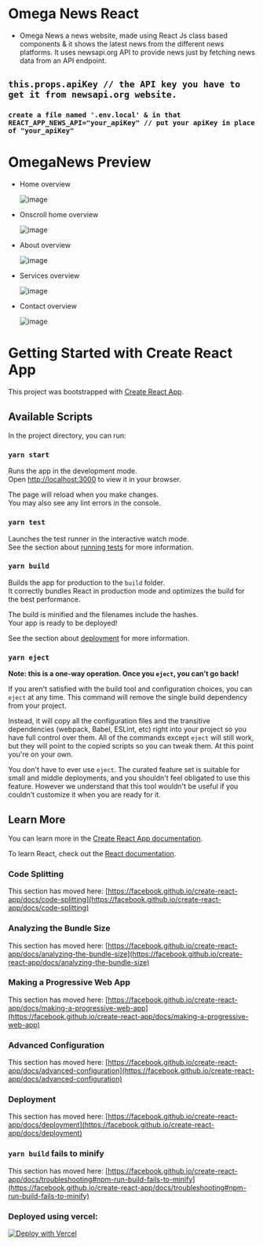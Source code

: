 # Omega News React
- Omega News a news website, made using React Js class based components & it shows the latest news from the different news platforms. It uses newsapi.org API to provide news just by fetching news data from an API endpoint.
## `this.props.apiKey // the API key you have to get it from newsapi.org website.`
### `create a file named '.env.local' & in that REACT_APP_NEWS_API="your_apiKey" // put your apiKey in place of "your_apiKey"`

# OmegaNews Preview 

- Home overview  

  ![image](https://github.com/anamiikajha/OmegaNews/assets/89740849/ae701d42-11e5-49e7-9f72-2d40cfda096b)

- Onscroll home overview
  
  ![image](https://github.com/anamiikajha/OmegaNews/assets/89740849/baf0688b-e09e-49b2-90c5-fbbd1e614c94)


- About overview

  ![image](https://github.com/anamiikajha/OmegaNews/assets/89740849/4efe60dc-ba05-45c1-893e-19c950b2034a)

- Services overview
  
  ![image](https://github.com/anamiikajha/OmegaNews/assets/89740849/11299102-8010-4cc1-9aac-fd21c4def31c)

- Contact overview
  
  ![image](https://github.com/anamiikajha/OmegaNews/assets/89740849/c3a9f601-45c0-4bb4-81fd-e89726cd9227)

  
# Getting Started with Create React App

This project was bootstrapped with [Create React App](https://github.com/facebook/create-react-app).

## Available Scripts

In the project directory, you can run:

### `yarn start`

Runs the app in the development mode.\
Open [http://localhost:3000](http://localhost:3000) to view it in your browser.

The page will reload when you make changes.\
You may also see any lint errors in the console.

### `yarn test`

Launches the test runner in the interactive watch mode.\
See the section about [running tests](https://facebook.github.io/create-react-app/docs/running-tests) for more information.

### `yarn build`

Builds the app for production to the `build` folder.\
It correctly bundles React in production mode and optimizes the build for the best performance.

The build is minified and the filenames include the hashes.\
Your app is ready to be deployed!

See the section about [deployment](https://facebook.github.io/create-react-app/docs/deployment) for more information.

### `yarn eject`

**Note: this is a one-way operation. Once you `eject`, you can't go back!**

If you aren't satisfied with the build tool and configuration choices, you can `eject` at any time. This command will remove the single build dependency from your project.

Instead, it will copy all the configuration files and the transitive dependencies (webpack, Babel, ESLint, etc) right into your project so you have full control over them. All of the commands except `eject` will still work, but they will point to the copied scripts so you can tweak them. At this point you're on your own.

You don't have to ever use `eject`. The curated feature set is suitable for small and middle deployments, and you shouldn't feel obligated to use this feature. However we understand that this tool wouldn't be useful if you couldn't customize it when you are ready for it.

## Learn More

You can learn more in the [Create React App documentation](https://facebook.github.io/create-react-app/docs/getting-started).

To learn React, check out the [React documentation](https://reactjs.org/).

### Code Splitting

This section has moved here: [https://facebook.github.io/create-react-app/docs/code-splitting](https://facebook.github.io/create-react-app/docs/code-splitting)

### Analyzing the Bundle Size

This section has moved here: [https://facebook.github.io/create-react-app/docs/analyzing-the-bundle-size](https://facebook.github.io/create-react-app/docs/analyzing-the-bundle-size)

### Making a Progressive Web App

This section has moved here: [https://facebook.github.io/create-react-app/docs/making-a-progressive-web-app](https://facebook.github.io/create-react-app/docs/making-a-progressive-web-app)

### Advanced Configuration

This section has moved here: [https://facebook.github.io/create-react-app/docs/advanced-configuration](https://facebook.github.io/create-react-app/docs/advanced-configuration)

### Deployment

This section has moved here: [https://facebook.github.io/create-react-app/docs/deployment](https://facebook.github.io/create-react-app/docs/deployment)

### `yarn build` fails to minify

This section has moved here: [https://facebook.github.io/create-react-app/docs/troubleshooting#npm-run-build-fails-to-minify](https://facebook.github.io/create-react-app/docs/troubleshooting#npm-run-build-fails-to-minify)

### Deployed using vercel:

[![Deploy with Vercel](https://vercel.com/button)](https://omeganews.vercel.app/)
